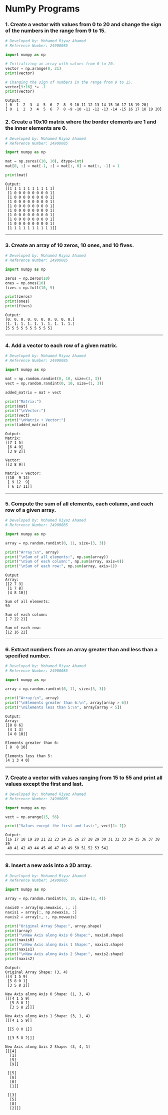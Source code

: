 # NumPy Programs

### 1. Create a vector with values from 0 to 20 and change the sign of the numbers in the range from 9 to 15.

```python
# Developed by: Mohamed Riyaz Ahamed
# Reference Number: 24900085

import numpy as np

# Initializing an array with values from 0 to 20.
vector = np.arange(0, 21)
print(vector)

# Changing the sign of numbers in the range from 9 to 15.
vector[9:16] *= -1
print(vector)
```

```text
Output:
[ 0  1  2  3  4  5  6  7  8  9 10 11 12 13 14 15 16 17 18 19 20]
[ 0  1  2  3  4  5  6  7  8 -9 -10 -11 -12 -13 -14 -15 16 17 18 19 20]
```


### 2. Create a 10x10 matrix where the border elements are 1 and the inner elements are 0.

```python
# Developed by: Mohamed Riyaz Ahamed
# Reference Number: 24900085

import numpy as np

mat = np.zeros((10, 10), dtype=int)
mat[0, :] = mat[-1, :] = mat[:, 0] = mat[:, -1] = 1

print(mat)
```

```text
Output:
[[1 1 1 1 1 1 1 1 1 1]
 [1 0 0 0 0 0 0 0 0 1]
 [1 0 0 0 0 0 0 0 0 1]
 [1 0 0 0 0 0 0 0 0 1]
 [1 0 0 0 0 0 0 0 0 1]
 [1 0 0 0 0 0 0 0 0 1]
 [1 0 0 0 0 0 0 0 0 1]
 [1 0 0 0 0 0 0 0 0 1]
 [1 0 0 0 0 0 0 0 0 1]
 [1 1 1 1 1 1 1 1 1 1]]
```

---

### 3. Create an array of 10 zeros, 10 ones, and 10 fives.

```python
# Developed by: Mohamed Riyaz Ahamed
# Reference Number: 24900085

import numpy as np

zeros = np.zeros(10)
ones = np.ones(10)
fives = np.full(10, 5)

print(zeros)
print(ones)
print(fives)
```

```text
Output:
[0. 0. 0. 0. 0. 0. 0. 0. 0. 0.]
[1. 1. 1. 1. 1. 1. 1. 1. 1. 1.]
[5 5 5 5 5 5 5 5 5 5]
```

---

### 4. Add a vector to each row of a given matrix.

```python
# Developed by: Mohamed Riyaz Ahamed
# Reference Number: 24900085

import numpy as np

mat = np.random.randint(0, 10, size=(3, 3))
vect = np.random.randint(0, 10, size=(1, 3))

added_matrix = mat + vect

print("Matrix:")
print(mat)
print("\nVector:")
print(vect)
print("\nMatrix + Vector:")
print(added_matrix)
```

```text
Output:
Matrix:
[[7 1 5]
 [6 4 0]
 [3 9 2]]

Vector:
[[3 8 9]]

Matrix + Vector:
[[10  9 14]
 [ 9 12  9]
 [ 6 17 11]]
```

---

### 5. Compute the sum of all elements, each column, and each row of a given array.

```python
# Developed by: Mohamed Riyaz Ahamed
# Reference Number: 24900085

import numpy as np

array = np.random.randint(0, 11, size=(3, 3))

print("Array:\n", array)
print("\nSum of all elements:", np.sum(array))
print("\nSum of each column:", np.sum(array, axis=0))
print("\nSum of each row:", np.sum(array, axis=1))
```

```text
Output
Array:
[[2 7 3]
 [1 7 8]
 [4 8 10]]

Sum of all elements:
50

Sum of each column:
[ 7 22 21]

Sum of each row:
[12 16 22]
```

---

### 6. Extract numbers from an array greater than and less than a specified number.

```python
# Developed by: Mohamed Riyaz Ahamed
# Reference Number: 24900085

import numpy as np

array = np.random.randint(0, 11, size=(3, 3))

print("Array:\n", array)
print("\nElements greater than 6:\n", array[array > 6])
print("\nElements less than 5:\n", array[array < 5])
```

```text
Output:
Array:
[[8 8 6]
 [4 1 3]
 [4 0 10]]

Elements greater than 6:
[ 8  8 10]

Elements less than 5:
[4 1 3 4 0]
```

---

### 7. Create a vector with values ranging from 15 to 55 and print all values except the first and last.

```python
# Developed by: Mohamed Riyaz Ahamed
# Reference Number: 24900085

import numpy as np

vect = np.arange(15, 56)

print("Values except the first and last:", vect[1:-1])
```

```text
Output:
[16 17 18 19 20 21 22 23 24 25 26 27 28 29 30 31 32 33 34 35 36 37 38 39
 40 41 42 43 44 45 46 47 48 49 50 51 52 53 54]
```

---

### 8. Insert a new axis into a 2D array.

```python
# Developed by: Mohamed Riyaz Ahamed
# Reference Number: 24900085

import numpy as np

array = np.random.randint(0, 10, size=(3, 4))

naxis0 = array[np.newaxis, :, :]
naxis1 = array[:, np.newaxis, :]
naxis2 = array[:, :, np.newaxis]

print("Original Array Shape:", array.shape)
print(array)
print("\nNew Axis along Axis 0 Shape:", naxis0.shape)
print(naxis0)
print("\nNew Axis along Axis 1 Shape:", naxis1.shape)
print(naxis1)
print("\nNew Axis along Axis 2 Shape:", naxis2.shape)
print(naxis2)
```

```text
Output:
Original Array Shape: (3, 4)
[[4 1 5 9]
 [5 8 0 1]
 [3 5 8 2]]

New Axis along Axis 0 Shape: (1, 3, 4)
[[[4 1 5 9]
  [5 8 0 1]
  [3 5 8 2]]]

New Axis along Axis 1 Shape: (3, 1, 4)
[[[4 1 5 9]]

 [[5 8 0 1]]

 [[3 5 8 2]]]

New Axis along Axis 2 Shape: (3, 4, 1)
[[[4]
  [1]
  [5]
  [9]]

 [[5]
  [8]
  [0]
  [1]]

 [[3]
  [5]
  [8]
  [2]]]
```
```
